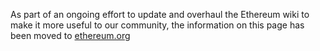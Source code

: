 <!-- START doctoc generated TOC please keep comment here to allow auto update -->
<!-- DON'T EDIT THIS SECTION, INSTEAD RE-RUN doctoc TO UPDATE -->


<!-- END doctoc generated TOC please keep comment here to allow auto update -->

As part of an ongoing effort to update and overhaul the Ethereum wiki to make it more useful to our community, the information on this page has been moved to [ethereum.org](https://ethereum.org/)

